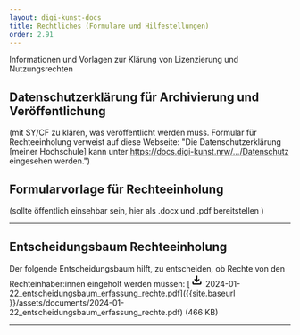 ```yaml
---
layout: digi-kunst-docs
title: Rechtliches (Formulare und Hilfestellungen)
order: 2.91
---
```


Informationen und Vorlagen zur Klärung von Lizenzierung und Nutzungsrechten

## Datenschutzerklärung für Archivierung und Veröffentlichung
(mit SY/CF zu klären, was veröffentlicht werden muss. Formular für Rechteeinholung verweist auf diese Webseite: "Die Datenschutzerklärung [meiner Hochschule] kann unter https://docs.digi-kunst.nrw/.../Datenschutz eingesehen werden.")


## Formularvorlage für Rechteeinholung
(sollte öffentlich einsehbar sein, hier als .docx und .pdf bereitstellen )

----

## Entscheidungsbaum Rechteeinholung

Der folgende Entscheidungsbaum hilft, zu entscheiden, ob Rechte von den Rechteinhaber:innen eingeholt werden müssen: 
[<svg class="download-icon" xmlns="http://www.w3.org/2000/svg" height="24" viewBox="0 -960 960 960" width="24"><path d="M480-320 280-520l56-58 104 104v-326h80v326l104-104 56 58-200 200ZM240-160q-33 0-56.5-23.5T160-240v-120h80v120h480v-120h80v120q0 33-23.5 56.5T720-160H240Z"/></svg> 2024-01-22_entscheidungsbaum_erfassung_rechte.pdf]({{site.baseurl }}/assets/documents/2024-01-22_entscheidungsbaum_erfassung_rechte.pdf) (466 KB)

----

